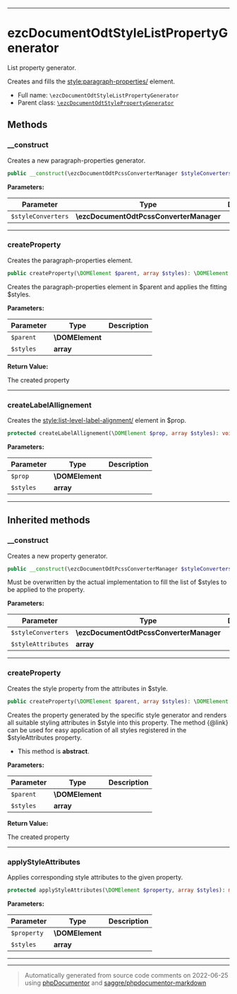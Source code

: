 ***

# ezcDocumentOdtStyleListPropertyGenerator

List property generator.

Creates and fills the <style:paragraph-properties/> element.

* Full name: `\ezcDocumentOdtStyleListPropertyGenerator`
* Parent class: [`\ezcDocumentOdtStylePropertyGenerator`](./ezcDocumentOdtStylePropertyGenerator.md)




## Methods


### __construct

Creates a new paragraph-properties generator.

```php
public __construct(\ezcDocumentOdtPcssConverterManager $styleConverters): mixed
```








**Parameters:**

| Parameter | Type | Description |
|-----------|------|-------------|
| `$styleConverters` | **\ezcDocumentOdtPcssConverterManager** |  |




***

### createProperty

Creates the paragraph-properties element.

```php
public createProperty(\DOMElement $parent, array $styles): \DOMElement
```

Creates the paragraph-properties element in $parent and applies the fitting $styles.






**Parameters:**

| Parameter | Type | Description |
|-----------|------|-------------|
| `$parent` | **\DOMElement** |  |
| `$styles` | **array** |  |


**Return Value:**

The created property



***

### createLabelAllignement

Creates the <style:list-level-label-alignment/> element in $prop.

```php
protected createLabelAllignement(\DOMElement $prop, array $styles): void
```








**Parameters:**

| Parameter | Type | Description |
|-----------|------|-------------|
| `$prop` | **\DOMElement** |  |
| `$styles` | **array** |  |




***


## Inherited methods


### __construct

Creates a new property generator.

```php
public __construct(\ezcDocumentOdtPcssConverterManager $styleConverters, array $styleAttributes): mixed
```

Must be overwritten by the actual implementation to fill the list of
$styles to be applied to the property.






**Parameters:**

| Parameter | Type | Description |
|-----------|------|-------------|
| `$styleConverters` | **\ezcDocumentOdtPcssConverterManager** |  |
| `$styleAttributes` | **array** |  |




***

### createProperty

Creates the style property from the attributes in $style.

```php
public createProperty(\DOMElement $parent, array $styles): \DOMElement
```

Creates the property generated by the specific style generator and
renders all suitable styling attributes in $style into this property.
The method {@link} can be used for easy
application of all styles registered in the $styleAttributes property.


* This method is **abstract**.



**Parameters:**

| Parameter | Type | Description |
|-----------|------|-------------|
| `$parent` | **\DOMElement** |  |
| `$styles` | **array** |  |


**Return Value:**

The created property



***

### applyStyleAttributes

Applies corresponding style attributes to the given property.

```php
protected applyStyleAttributes(\DOMElement $property, array $styles): mixed
```








**Parameters:**

| Parameter | Type | Description |
|-----------|------|-------------|
| `$property` | **\DOMElement** |  |
| `$styles` | **array** |  |




***


***
> Automatically generated from source code comments on 2022-06-25 using [phpDocumentor](http://www.phpdoc.org/) and [saggre/phpdocumentor-markdown](https://github.com/Saggre/phpDocumentor-markdown)
